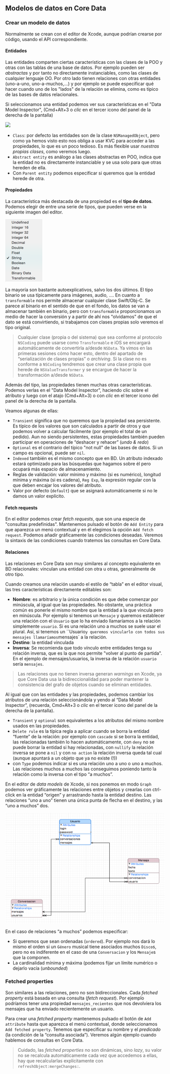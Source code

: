 ## Modelos de datos en Core Data

### Crear un modelo de datos

Normalmente se crean con el editor de Xcode, aunque podrían crearse por código, usando el API correspondiente.

#### Entidades

Las entidades comparten ciertas características con las clases de la POO y otras con las tablas de una base de datos. Por ejemplo pueden ser *abstractas* y por tanto no directamente instanciables, como las clases de cualquier lenguaje OO.  Por otro lado tienen relaciones con otras entidades (uno-a-uno, uno-a-muchos,...) y por ejemplo se puede especificar qué hacer cuando uno de los "lados" de la relación se elimina, como es típico de las bases de datos relacionales.

Si seleccionamos una entidad podemos ver sus características en el "Data Model Inspector", (Cmd+Alt+3 o *clic* en el tercer icono del panel de la derecha de la pantalla)

![](img/data_model_inspector_icon.png)

- `Class`: por defecto las entidades son de la clase `NSManagedObject`, pero como ya hemos visto esto nos obliga a usar KVC para acceder a las propiedades, lo que es un poco tedioso. Es más flexible usar *nuestras propias clases*, como veremos luego.
- `Abstract entity` es análogo a las clases abstractas en POO, indica que la entidad no es directamente instanciable y se usa solo para que otras hereden de ella.
- Con `Parent entity` podemos especificar si queremos que la entidad herede de otra.

#### Propiedades

La característica más destacada de una propiedad es el **tipo de datos**. Podemos elegir de entre una serie de tipos, que pueden verse en la siguiente imagen del editor. 

![](img/tipos_propiedades.png)

La mayoría son bastante autoexplicativos, salvo los dos últimos. El tipo binario se usa típicamente para imágenes, audio, .... En cuanto a `transformable` nos permite almacenar cualquier clase Swift/Obj-C. Se parece al binario en el sentido de que en el fondo, los datos se van a almacenar también en binario, pero con `transformable` proporcionamos un medio de hacer la conversión y a partir de ahí nos "olvidamos" de que el dato se está convirtiendo, si trabajamos con clases propias solo veremos el tipo original.

> Cualquier clase (propia o del sistema) que sea conforme al protocolo `NSCoding` puede usarse como `Transformable` e iOS se encargará automáticamente de convertirla a/desde `NSData`. Ya vimos en las primeras sesiones cómo hacer esto, dentro del apartado de “serialización de clases propias” o *archiving*. Si la clase no es conforme a `NSCoding` tendremos que crear una clase propia que herede de `NSValueTransformer` y se encargue de hacer la transformación a/desde `NSData`.

Además del tipo, las propiedades tienen muchas otras características. Podemos verlas en el "Data Model Inspector", haciendo clic sobre el atributo y luego con el atajo (Cmd+Alt+3) o con *clic* en el tercer icono del panel de la derecha de la pantalla.

Veamos algunas de ellas:

- `Transient` significa que no queremos que la propiedad sea persistente. Es típico de los valores que son calculados a partir de otros y que podemos volver a calcular fácilmente (por ejemplo el total de un pedido). Aun no siendo persistentes, estas propiedades también pueden participar en operaciones de “deshacer y rehacer” (*undo & redo*)
- `Optional` es el contrario del típico "not null" de las bases de datos. Si un campo es opcional, puede ser `nil`. 
- `Indexed` también es el mismo concepto que en BD. Un atributo indexado estará optimizado para las búsquedas que hagamos sobre él pero ocupará más espacio de almacenamiento.
- Reglas de validación: valor mínimo y máximo (si es numérico), longitud mínima y máxima (si es cadena), `Reg Exp`, la expresión regular con la que deben encajar los valores del atributo.
- Valor por defecto (`default`) que se asignará automáticamente si no le damos un valor explícito.

#### Fetch requests

En el editor podemos crear *fetch requests*, que son una especie de "consultas predefinidas". Mantenemos pulsado el botón de `Add Entity` para que aparezca un menú contextual y en él elegimos la opción `Add fetch request`. Podemos añadir gráficamente las condiciones deseadas. Veremos la sintaxis de las condiciones cuando tratemos las consultas en Core Data.


#### Relaciones

Las relaciones en Core Data son muy similares al concepto equivalente en BD relacionales: vinculan una entidad con otra u otras, generalmente de otro tipo.

Cuando creamos una relación usando el estilo de “tabla” en el editor visual, las tres características directamente editables son:

- **Nombre**: es arbitrario y la única condición es que debe comenzar por minúscula, al igual que las propiedades. No obstante, una práctica común es ponerle el mismo nombre que la entidad a la que vincula pero en minúscula. Por ejemplo si tenemos un `Mensaje` y queremos establecer una relación con el `Usuario` que lo ha enviado llamaríamos a la relación simplemente `usuario`. Si es una relación uno a muchos se suele usar el plural. Así, si tenemos un ``Usuario` y queremos vincularlo con todos sus mensajes llamaríamos `mensajes` a la relación.
- **Destino**: la entidad vinculada
- **Inversa**: Se recomienda que todo vínculo entre entidades tenga su relación inversa, que es la que nos permite "volver al punto de partida". En el ejemplo de mensajes/usuarios, la inversa de la relación `usuario` sería `mensajes`.

> Las relaciones que no tienen inversa generan *warnings* en Xcode, ya que Core Data usa la bidireccionalidad para poder mantener la consistencia del grafo de objetos cuando se eliminan entidades.

Al igual que con las entidades y las propiedades, podemos cambiar los atributos de una relación seleccionándola y yendo al “Data Model Inspector”, (recuerda, Cmd+Alt+3 o *clic* en el tercer icono del panel de la derecha de la pantalla).

- `Transient` y `optional` son equivalentes a los atributos del mismo nombre usados en las propiedades.
- `Delete rule` es la típica regla a aplicar cuando se borra la entidad “fuente” de la relación: por ejemplo con `cascade` si se borra la entidad, las relacionadas también lo hacen automáticamente, con `deny` no se puede borrar la entidad si hay relacionadas, con `nullify` la relación inversa se pone a `nil` y con `no action` la relación inversa queda tal cual (aunque apuntará a un objeto que ya no existe (!))
- con `Type` podemos indicar si es una relación uno a uno o uno a muchos. Las relaciones muchos a muchos las conseguimos poniendo tanto la relación como la inversa con el tipo “a muchos”.

En el editor de *data models* de Xcode, si nos ponemos en modo `Graph` podemos ver gráficamente las relaciones entre objetos y crearlas con ctrl-click en la entidad “origen” y arrastrando hasta la entidad destino. Las relaciones “uno a uno” tienen una única punta de flecha en el destino, y las “uno a muchos” dos.

![](img/datamodel.png)

En el caso de relaciones “a muchos” podemos especificar: 

- Si queremos que sean ordenadas (`ordered`). Por ejemplo nos dará lo mismo el orden si un `Género` musical tiene asociados muchos `Disco`s, pero no es indiferente en el caso de una `Conversacion` y los `Mensaje`s que la componen.
- La cardinalidad mínima y máxima (podemos fijar un límite numérico o dejarlo vacía (*unbounded*)

### Fetched properties

Son similares a las relaciones, pero no son bidireccionales. Cada *fetched property* está basada en una consulta (*fetch request*). Por ejemplo podríamos tener una propiedad `mensajes_recientes` que nos devolviera los mensajes que ha enviado recientemente un usuario.

Para crear una *fetched property* mantenemos pulsado el botón de `Add attribute` hasta que aparezca el menú contextual, donde seleccionamos `Add fetched property`. Tenemos que especificar su nombre y el *predicado* (la condición de la “consulta asociada”). Veremos algún ejemplo cuando hablemos de consultas en Core Data. 

> Cuidado, las *fetched properties* no son dinámicas, sino *lazy*, su valor no se recalcula automáticamente cada vez que accedemos a ellas, hay que recalcularlas explícitamente con `refreshObject:mergeChanges:`.





